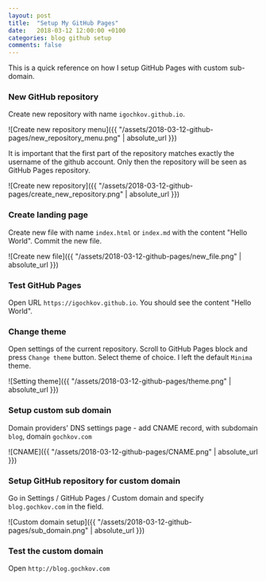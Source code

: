 ```yaml
---
layout: post
title:  "Setup My GitHub Pages"
date:   2018-03-12 12:00:00 +0100
categories: blog github setup
comments: false
---
```


This is a quick reference on how I setup GitHub Pages with custom sub-domain.

### New GitHub repository
Create new repository with name `igochkov.github.io`. 

![Create new repository menu]({{ "/assets/2018-03-12-github-pages/new_repository_menu.png" | absolute_url }})

It is important that the first part of the repository matches exactly the username of the github account. Only then the repository will be seen as GitHub Pages repository.
 
![Create new repository]({{ "/assets/2018-03-12-github-pages/create_new_repository.png" | absolute_url }})

### Create landing page
Create new file with name `index.html` or `index.md` with the content "Hello World". Commit the new file.

![Create new file]({{ "/assets/2018-03-12-github-pages/new_file.png" | absolute_url }})

### Test GitHub Pages
 Open URL `https://igochkov.github.io`. You should see the content "Hello World".

### Change theme
Open settings of the current repository. Scroll to GitHub Pages block and press `Change theme` button. Select theme of choice. I left the default `Minima` theme.

![Setting theme]({{ "/assets/2018-03-12-github-pages/theme.png" | absolute_url }})

### Setup custom sub domain
Domain providers' DNS settings page - add CNAME record, with subdomain `blog`, domain `gochkov.com`

 ![CNAME]({{ "/assets/2018-03-12-github-pages/CNAME.png" | absolute_url }})
        
### Setup GitHub repository for custom domain 
 Go in Settings / GitHub Pages / Custom domain and specify `blog.gochkov.com` in the field.

 ![Custom domain setup]({{ "/assets/2018-03-12-github-pages/sub_domain.png" | absolute_url }})

### Test the custom domain
Open `http://blog.gochkov.com`
